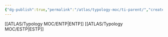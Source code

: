 ```yaml
---
{"dg-publish":true,"permalink":"/atlas/typology-moc/ti-parent/","created":"2023-01-05T12:04:01.977+01:00","updated":"2023-01-06T13:38:43.944+01:00"}
---
```



[[ATLAS/Typology MOC/ENTP\|ENTP]]
[[ATLAS/Typology MOC/ESTP\|ESTP]]
